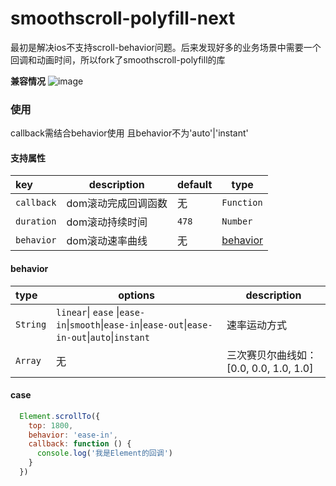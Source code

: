 # smoothscroll-polyfill-next
最初是解决ios不支持scroll-behavior问题。后来发现好多的业务场景中需要一个回调和动画时间，所以fork了smoothscroll-polyfill的库  

**兼容情况**
![image](https://pic.cdn.lkxin.cn/uploads/2022/06/05/629c3d63854fd.png)

### 使用
callback需结合behavior使用 且behavior不为'auto'|'instant'
#### 支持属性

| key        | description         | default | type               |
| :--------- | ------------------- | ------- | --------------------- |
| `callback` | dom滚动完成回调函数 | 无      | `Function`            |
| `duration` | dom滚动持续时间     | `478`   | `Number`              |
| `behavior` | dom滚动速率曲线     | 无      | [behavior](#behavior) |
#### behavior
| type     | options                                                                                          | description                            |
| :------- | ------------------------------------------------------------------------------------------------ | -------------------------------------- |
| `String` | `linear`\| `ease` \|`ease-in`\|`smooth`\|`ease-in`\|`ease-out`\|`ease-in-out`\|`auto`\|`instant` | 速率运动方式                           |
| `Array`  | 无                                                                                               | 三次赛贝尔曲线如：[0.0, 0.0, 1.0, 1.0] |
#### case
```js
  Element.scrollTo({
    top: 1800,
    behavior: 'ease-in',
    callback: function () {
      console.log('我是Element的回调')
    }
  })

